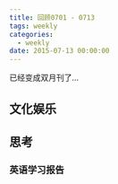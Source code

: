 ```yaml
---
title: 回顾0701 - 0713
tags: weekly
categories:
  - weekly
date: 2015-07-13 00:00:00
---
```


已经变成双月刊了...

<!--more-->

## 文化娱乐



## 思考

### 英语学习报告

